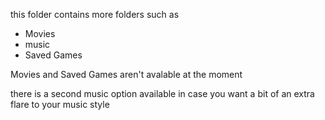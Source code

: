 this folder contains more folders such as


* Movies
* music
* Saved Games

Movies and Saved Games aren't avalable at the moment

there is a second music option available in case you want a bit of an extra flare to your music style
